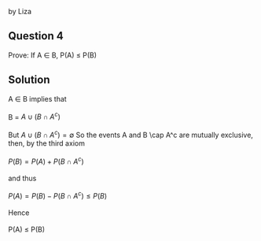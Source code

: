 by Liza

## Question 4
Prove: If A ∈ B, P(A) ≤ P(B)

## Solution
A ∈ B implies that  
<br>
B = $A \cup (B \cap A^c)$  
<br>
But $A \cup (B \cap A^c) = \emptyset$
So the events A and B \cap A^c are mutually exclusive, then, by the third axiom  
<br>
$P(B) =  P(A) + P(B \cap A^c)$  
<br>
and thus  
<br>
$P(A) = P(B) - P(B \cap A^c) ≤ P(B)$  
<br>
Hence   
<br>
P(A) ≤ P(B)
<br>
